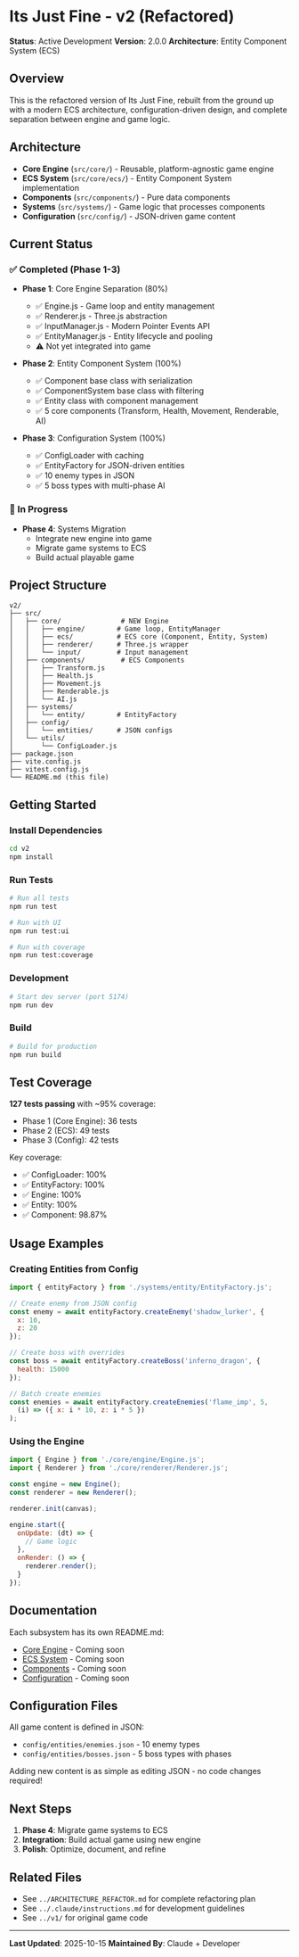 # Its Just Fine - v2 (Refactored)

**Status**: Active Development
**Version**: 2.0.0
**Architecture**: Entity Component System (ECS)

## Overview

This is the refactored version of Its Just Fine, rebuilt from the ground up with a modern ECS architecture, configuration-driven design, and complete separation between engine and game logic.

## Architecture

- **Core Engine** (`src/core/`) - Reusable, platform-agnostic game engine
- **ECS System** (`src/core/ecs/`) - Entity Component System implementation
- **Components** (`src/components/`) - Pure data components
- **Systems** (`src/systems/`) - Game logic that processes components
- **Configuration** (`src/config/`) - JSON-driven game content

## Current Status

### ✅ Completed (Phase 1-3)

- **Phase 1**: Core Engine Separation (80%)
  - ✅ Engine.js - Game loop and entity management
  - ✅ Renderer.js - Three.js abstraction
  - ✅ InputManager.js - Modern Pointer Events API
  - ✅ EntityManager.js - Entity lifecycle and pooling
  - ⚠️ Not yet integrated into game

- **Phase 2**: Entity Component System (100%)
  - ✅ Component base class with serialization
  - ✅ ComponentSystem base class with filtering
  - ✅ Entity class with component management
  - ✅ 5 core components (Transform, Health, Movement, Renderable, AI)

- **Phase 3**: Configuration System (100%)
  - ✅ ConfigLoader with caching
  - ✅ EntityFactory for JSON-driven entities
  - ✅ 10 enemy types in JSON
  - ✅ 5 boss types with multi-phase AI

### 🚧 In Progress

- **Phase 4**: Systems Migration
  - Integrate new engine into game
  - Migrate game systems to ECS
  - Build actual playable game

## Project Structure

```
v2/
├── src/
│   ├── core/               # NEW Engine
│   │   ├── engine/        # Game loop, EntityManager
│   │   ├── ecs/           # ECS core (Component, Entity, System)
│   │   ├── renderer/      # Three.js wrapper
│   │   └── input/         # Input management
│   ├── components/         # ECS Components
│   │   ├── Transform.js
│   │   ├── Health.js
│   │   ├── Movement.js
│   │   ├── Renderable.js
│   │   └── AI.js
│   ├── systems/
│   │   └── entity/        # EntityFactory
│   ├── config/
│   │   └── entities/      # JSON configs
│   └── utils/
│       └── ConfigLoader.js
├── package.json
├── vite.config.js
├── vitest.config.js
└── README.md (this file)
```

## Getting Started

### Install Dependencies

```bash
cd v2
npm install
```

### Run Tests

```bash
# Run all tests
npm run test

# Run with UI
npm run test:ui

# Run with coverage
npm run test:coverage
```

### Development

```bash
# Start dev server (port 5174)
npm run dev
```

### Build

```bash
# Build for production
npm run build
```

## Test Coverage

**127 tests passing** with ~95% coverage:

- Phase 1 (Core Engine): 36 tests
- Phase 2 (ECS): 49 tests
- Phase 3 (Config): 42 tests

Key coverage:
- ✅ ConfigLoader: 100%
- ✅ EntityFactory: 100%
- ✅ Engine: 100%
- ✅ Entity: 100%
- ✅ Component: 98.87%

## Usage Examples

### Creating Entities from Config

```javascript
import { entityFactory } from './systems/entity/EntityFactory.js';

// Create enemy from JSON config
const enemy = await entityFactory.createEnemy('shadow_lurker', {
  x: 10,
  z: 20
});

// Create boss with overrides
const boss = await entityFactory.createBoss('inferno_dragon', {
  health: 15000
});

// Batch create enemies
const enemies = await entityFactory.createEnemies('flame_imp', 5,
  (i) => ({ x: i * 10, z: i * 5 })
);
```

### Using the Engine

```javascript
import { Engine } from './core/engine/Engine.js';
import { Renderer } from './core/renderer/Renderer.js';

const engine = new Engine();
const renderer = new Renderer();

renderer.init(canvas);

engine.start({
  onUpdate: (dt) => {
    // Game logic
  },
  onRender: () => {
    renderer.render();
  }
});
```

## Documentation

Each subsystem has its own README.md:

- [Core Engine](src/core/README.md) - Coming soon
- [ECS System](src/core/ecs/README.md) - Coming soon
- [Components](src/components/README.md) - Coming soon
- [Configuration](src/config/README.md) - Coming soon

## Configuration Files

All game content is defined in JSON:

- `config/entities/enemies.json` - 10 enemy types
- `config/entities/bosses.json` - 5 boss types with phases

Adding new content is as simple as editing JSON - no code changes required!

## Next Steps

1. **Phase 4**: Migrate game systems to ECS
2. **Integration**: Build actual game using new engine
3. **Polish**: Optimize, document, and refine

## Related Files

- See `../ARCHITECTURE_REFACTOR.md` for complete refactoring plan
- See `../.claude/instructions.md` for development guidelines
- See `../v1/` for original game code

---

**Last Updated**: 2025-10-15
**Maintained By**: Claude + Developer
